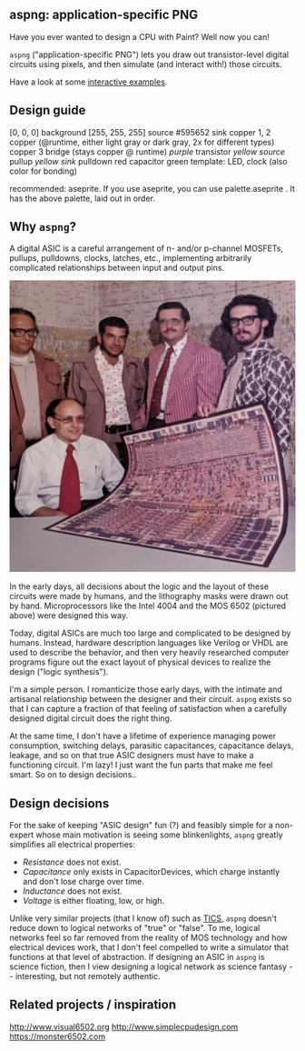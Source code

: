 aspng: application-specific PNG
-------------------------------

Have you ever wanted to design a CPU with Paint? Well now you can!

`aspng` ("application-specific PNG") lets you draw out transistor-level digital
circuits using pixels, and then simulate (and interact with!) those circuits.

Have a look at some <a href="">interactive examples</a>.

Design guide
------------
[0, 0, 0]        background
[255, 255, 255]  source
#595652          sink
copper 1, 2      copper  (@runtime, either light gray or dark gray, 2x for different types)
copper 3         bridge  (stays copper @ runtime)
_purple_         transistor
_yellow_ _source_   pullup
_yellow_ _sink_   pulldown
red               capacitor
green            template: LED, clock (also color for bonding)

recommended: aseprite. If you use aseprite, you can use palette.aseprite . It
has the above palette, laid out in order.

Why `aspng`?
------------

A digital ASIC is a careful arrangement of n- and/or p-channel MOSFETs,
pullups, pulldowns, clocks, latches, etc., implementing arbitrarily complicated
relationships between input and output pins.

![MOS 6502 designers](/readme/mos6502mask.jpg)

In the early days, all decisions about the logic and the layout of these
circuits were made by humans, and the lithography masks were drawn out by hand.
Microprocessors like the Intel 4004 and the MOS 6502 (pictured above) were
designed this way.

Today, digital ASICs are much too large and complicated to be designed by
humans. Instead, hardware description languages like Verilog or VHDL are used
to describe the behavior, and then very heavily researched computer programs
figure out the exact layout of physical devices to realize the design ("logic
synthesis").

I'm a simple person. I romanticize those early days, with the intimate and
artisanal relationship between the designer and their circuit. `aspng` exists
so that I can capture a fraction of that feeling of satisfaction when a
carefully designed digital circuit does the right thing.

At the same time, I don't have a lifetime of experience managing power
consumption, switching delays, parasitic capacitances, capacitance delays,
leakage, and so on that true ASIC designers must have to make a functioning
circuit. I'm lazy! I just want the fun parts that make me feel smart. So on to
design decisions..

Design decisions
----------------

For the sake of keeping "ASIC design" fun (?) and feasibly simple for a
non-expert whose main motivation is seeing some blinkenlights, `aspng` greatly
simplifies all electrical properties:

* *Resistance* does not exist.
* *Capacitance* only exists in CapacitorDevices, which charge instantly and
  don't lose charge over time.
* *Inductance* does not exist.
* *Voltage* is either floating, low, or high.

Unlike very similar projects (that I know of) such as
[TICS](https://github.com/onidev/TICS), `aspng` doesn't reduce down to logical
networks of "true" or "false". To me, logical networks feel so far removed from
the reality of MOS technology and how electrical devices work, that I don't
feel compelled to write a simulator that functions at that level of
abstraction. If designing an ASIC in `aspng` is science fiction, then I view
designing a logical network as science fantasy -- interesting, but not remotely
authentic.

Related projects / inspiration
------------------------------

<http://www.visual6502.org>
<http://www.simplecpudesign.com>
<https://monster6502.com>
